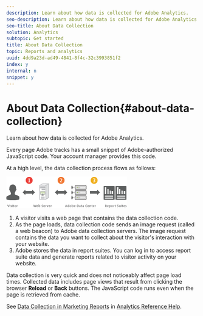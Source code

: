 ```yaml
---
description: Learn about how data is collected for Adobe Analytics.
seo-description: Learn about how data is collected for Adobe Analytics.
seo-title: About Data Collection
solution: Analytics
subtopic: Get started
title: About Data Collection
topic: Reports and analytics
uuid: 4dd9a23d-ad49-4841-8f4c-32c3993851f2
index: y
internal: n
snippet: y
---
```


# About Data Collection{#about-data-collection}

Learn about how data is collected for Adobe Analytics.

Every page Adobe tracks has a small snippet of Adobe-authorized JavaScript code. Your account manager provides this code.

At a high level, the data collection process flows as follows:

![](assets/data_collection.png)

1. A visitor visits a web page that contains the data collection code. 
1. As the page loads, data collection code sends an image request (called a web beacon) to Adobe data collection servers. The image request contains the data you want to collect about the visitor's interaction with your website. 
1. Adobe stores the data in report suites. You can log in to access report suite data and generate reports related to visitor activity on your website.

Data collection is very quick and does not noticeably affect page load times. Collected data includes page views that result from clicking the browser **Reload** or **Back** buttons. The JavaScript code runs even when the page is retrieved from cache.

See [Data Collection in Marketing Reports](http://marketing.adobe.com/resources/help/en_US/reference/index.html?f=usecase_sending_data_to_sc) in [Analytics Reference Help](https://marketing.adobe.com/resources/help/en_US/reference/index.html). 
